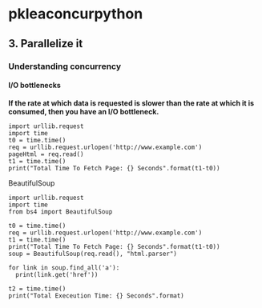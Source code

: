 # pkleaconcurpython

## 3. Parallelize it
### Understanding concurrency

#### I/O bottlenecks
__If the rate at which data is requested is slower than the rate at which it is consumed, then you have an I/O bottleneck.__
```
import urllib.request
import time
t0 = time.time()
req = urllib.request.urlopen('http://www.example.com')
pageHtml = req.read()
t1 = time.time()
print("Total Time To Fetch Page: {} Seconds".format(t1-t0))
```

BeautifulSoup
```
import urllib.request
import time
from bs4 import BeautifulSoup

t0 = time.time()
req = urllib.request.urlopen('http://www.example.com')
t1 = time.time()
print("Total Time To Fetch Page: {} Seconds".format(t1-t0))
soup = BeautifulSoup(req.read(), "html.parser")

for link in soup.find_all('a'):
  print(link.get('href'))

t2 = time.time()
print("Total Execeution Time: {} Seconds".format)
```
